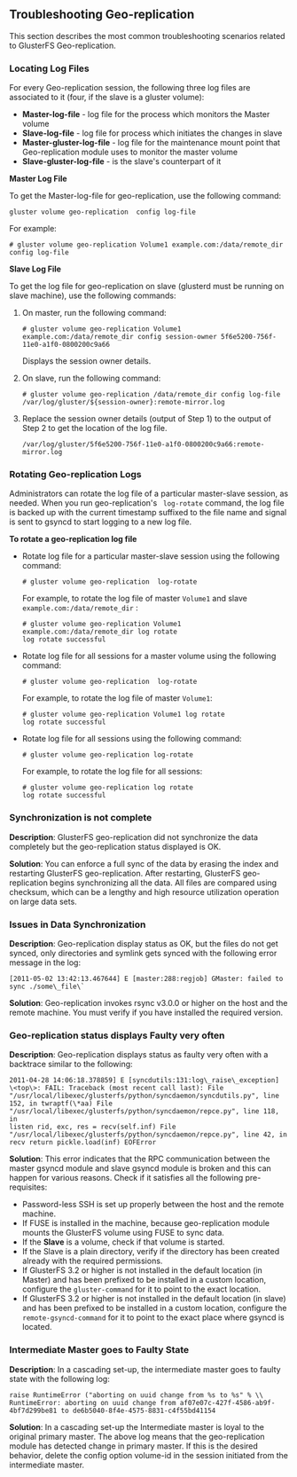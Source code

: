 ## Troubleshooting Geo-replication

This section describes the most common troubleshooting scenarios related
to GlusterFS Geo-replication.

### Locating Log Files

For every Geo-replication session, the following three log files are
associated to it (four, if the slave is a gluster volume):

-   **Master-log-file** - log file for the process which monitors the Master
    volume
-   **Slave-log-file** - log file for process which initiates the changes in
    slave
-   **Master-gluster-log-file** - log file for the maintenance mount point
    that Geo-replication module uses to monitor the master volume
-   **Slave-gluster-log-file** - is the slave's counterpart of it

**Master Log File**

To get the Master-log-file for geo-replication, use the following
command:

`gluster volume geo-replication  config log-file`

For example:

`# gluster volume geo-replication Volume1 example.com:/data/remote_dir config log-file `

**Slave Log File**

To get the log file for geo-replication on slave (glusterd must be
running on slave machine), use the following commands:

1.  On master, run the following command:

    `# gluster volume geo-replication Volume1 example.com:/data/remote_dir config session-owner 5f6e5200-756f-11e0-a1f0-0800200c9a66 `

    Displays the session owner details.

2.  On slave, run the following command:

    `# gluster volume geo-replication /data/remote_dir config log-file /var/log/gluster/${session-owner}:remote-mirror.log `

3.  Replace the session owner details (output of Step 1) to the output
    of Step 2 to get the location of the log file.

    `/var/log/gluster/5f6e5200-756f-11e0-a1f0-0800200c9a66:remote-mirror.log`

### Rotating Geo-replication Logs
 
Administrators can rotate the log file of a particular master-slave
session, as needed. When you run geo-replication's ` log-rotate`
command, the log file is backed up with the current timestamp suffixed
to the file name and signal is sent to gsyncd to start logging to a new
log file.

**To rotate a geo-replication log file**

-   Rotate log file for a particular master-slave session using the
    following command:

    `# gluster volume geo-replication  log-rotate`

    For example, to rotate the log file of master `Volume1` and slave
    `example.com:/data/remote_dir` :

        # gluster volume geo-replication Volume1 example.com:/data/remote_dir log rotate
        log rotate successful

-   Rotate log file for all sessions for a master volume using the
    following command:

    `# gluster volume geo-replication  log-rotate`

    For example, to rotate the log file of master `Volume1`:

        # gluster volume geo-replication Volume1 log rotate
        log rotate successful

-   Rotate log file for all sessions using the following command:

    `# gluster volume geo-replication log-rotate`

    For example, to rotate the log file for all sessions:

        # gluster volume geo-replication log rotate
        log rotate successful

### Synchronization is not complete

**Description**: GlusterFS geo-replication did not synchronize the data
completely but the geo-replication status displayed is OK.

**Solution**: You can enforce a full sync of the data by erasing the
index and restarting GlusterFS geo-replication. After restarting,
GlusterFS geo-replication begins synchronizing all the data. All files
are compared using checksum, which can be a lengthy and high resource
utilization operation on large data sets.


### Issues in Data Synchronization

**Description**: Geo-replication display status as OK, but the files do
not get synced, only directories and symlink gets synced with the
following error message in the log:

    [2011-05-02 13:42:13.467644] E [master:288:regjob] GMaster: failed to
    sync ./some\_file\`

**Solution**: Geo-replication invokes rsync v3.0.0 or higher on the host
and the remote machine. You must verify if you have installed the
required version.

### Geo-replication status displays Faulty very often

**Description**: Geo-replication displays status as faulty very often
with a backtrace similar to the following:

    2011-04-28 14:06:18.378859] E [syncdutils:131:log\_raise\_exception]
    \<top\>: FAIL: Traceback (most recent call last): File
    "/usr/local/libexec/glusterfs/python/syncdaemon/syncdutils.py", line
    152, in twraptf(\*aa) File
    "/usr/local/libexec/glusterfs/python/syncdaemon/repce.py", line 118, in
    listen rid, exc, res = recv(self.inf) File
    "/usr/local/libexec/glusterfs/python/syncdaemon/repce.py", line 42, in
    recv return pickle.load(inf) EOFError

**Solution**: This error indicates that the RPC communication between
the master gsyncd module and slave gsyncd module is broken and this can
happen for various reasons. Check if it satisfies all the following
pre-requisites:

-   Password-less SSH is set up properly between the host and the remote
    machine.
-   If FUSE is installed in the machine, because geo-replication module
    mounts the GlusterFS volume using FUSE to sync data.
-   If the **Slave** is a volume, check if that volume is started.
-   If the Slave is a plain directory, verify if the directory has been
    created already with the required permissions.
-   If GlusterFS 3.2 or higher is not installed in the default location
    (in Master) and has been prefixed to be installed in a custom
    location, configure the `gluster-command` for it to point to the
    exact location.
-   If GlusterFS 3.2 or higher is not installed in the default location
    (in slave) and has been prefixed to be installed in a custom
    location, configure the `remote-gsyncd-command` for it to point to
    the exact place where gsyncd is located.

### Intermediate Master goes to Faulty State

**Description**: In a cascading set-up, the intermediate master goes to
faulty state with the following log:

    raise RuntimeError ("aborting on uuid change from %s to %s" % \\
    RuntimeError: aborting on uuid change from af07e07c-427f-4586-ab9f-
    4bf7d299be81 to de6b5040-8f4e-4575-8831-c4f55bd41154

**Solution**: In a cascading set-up the Intermediate master is loyal to
the original primary master. The above log means that the
geo-replication module has detected change in primary master. If this is
the desired behavior, delete the config option volume-id in the session
initiated from the intermediate master.
